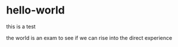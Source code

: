 # hello-world
this is a test

the world is an exam to see if we can rise into the direct experience
